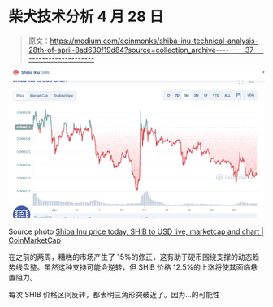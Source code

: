 # 柴犬技术分析 4 月 28 日

> 原文：<https://medium.com/coinmonks/shiba-inu-technical-analysis-28th-of-april-8ad630f19d84?source=collection_archive---------37----------------------->

![](img/d224b18a4e610d3cf1e77ca555a95957.png)

Source photo [Shiba Inu price today, SHIB to USD live, marketcap and chart | CoinMarketCap](https://coinmarketcap.com/currencies/shiba-inu/)

在之前的两周，糟糕的市场产生了 15%的修正，这有助于硬币围绕支撑的动态趋势线盘整。虽然这种支持可能会逆转，但 SHIB 价格 12.5%的上涨将使其面临悬置阻力。

每次 SHIB 价格区间反转，都表明三角形突破近了。因为…的可能性